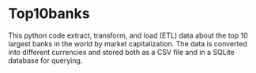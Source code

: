 # Top10banks
This python code extract, transform, and load (ETL) data about the top 10 largest banks in the world by market capitalization. The data is converted into different currencies and stored both as a CSV file and in a SQLite database for querying.
